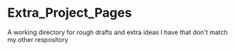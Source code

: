 # Extra_Project_Pages
A working directory for rough drafts and extra ideas I have that don't match my other respository
